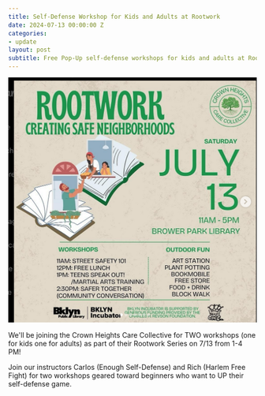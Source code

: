 ```yaml
---
title: Self-Defense Workshop for Kids and Adults at Rootwork
date: 2024-07-13 00:00:00 Z
categories:
- update
layout: post
subtitle: Free Pop-Up self-defense workshops for kids and adults at Rootwork with the Crown Heights Care Collective
---
```


![Rootwork Workshop](/assets/rootworkselfdefense.png)

We'll be joining the Crown Heights Care Collective for TWO workshops (one for kids one for adults) as part of their Rootwork Series on 7/13 from 1-4 PM!

Join our instructors Carlos (Enough Self-Defense) and Rich (Harlem Free Fight) for two workshops geared toward beginners who want to UP their self-defense game.
